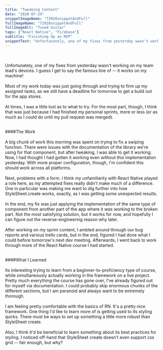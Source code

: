 ```yaml
---
title: "Tweaking Content"
date: "2020-07-29"
snippetImageName: "72920snippetAndFull"
fullImageName: "72920snippetAndFull"
fullImageAlt: "Tuned Guitar"
tags: ["React Native", "Firebase"]
subtitle: "Finishing Up an MVP"
snippetText: "Unfortunately, one of my fixes from yesterday wasn't working on my team lead's devices.  I guess I get to say the famous line of -- it works on my machine!"
---
```


<br>
<br>
Unfortunately, one of my fixes from yesterday wasn't working on my team lead's devices.  I guess I get to say the famous line of -- it works on my machine!
<br>
<br>
Most of my work today was just going through and trying to firm up my assigned tasks, as we still have a deadline for tomorrow to get a build out for the app stores.
<br>
<br>
At times, I was a little lost as to what to try.  For the most part, though, I think that was just because I had finished my personal sprints, more or less (or as much as I could do until my pull request was merged).
<br>
<br>

####The Work
<br>
<br>
A big chunk of work this morning was spent on trying to fix a swiping function.  There were issues with the documentation of the library we're using for that component, but after tweaking, I was able to get it working.  Now, I had thought I had gotten it working even without this implementation yesterday.  With more proper configuration, though, I'm confident this should work across all platforms.
<br>
<br>
Next, problems with a form.  I think my unfamiliarity with React Native played a role here, as my attempted fixes really didn't make much of a difference.  One in particular was making me want to dig further into how StyleSheet.create works, exactly, as I was getting some unexpected results.
<br>
<br>
In the end, my fix was just applying the implementation of the same type of component from another part of the app where it <em>was</em> working to the broken part.  Not the most satisfying solution, but it works for now, and hopefully I can figure out the reverse-engineering reason why later.
<br>
<br>
After working on my sprint content, I ambled around through our bug reports and various trello cards, but in the end, figured I had done what I could before tomorrow's next dev meeting.  Afterwards, I went back to work through more of the React Native course I had started.
<br>
<br>

####What I Learned
<br>
<br>
Its interesting trying to learn from a beginner-to-proficiency type of course, while simultaneously actually working in the framework on a live project.  Pretty much everything the course has gone over, I've already figured out for myself via documentation.  I could probably skip enormous chunks of the different sections, but I am paranoid and always want to be extremely thorough.
<br>
<br>
I am feeling pretty comfortable with the basics of RN.  It's a pretty nice framework.  One thing I'd like to learn more of is getting used to its styling quirks.  There must be ways to set up something a little more robust than StyleSheet create.
<br>
<br>
Also, I think it'd be beneficial to learn something about its best practices for styling.  I noticed off-hand that StyleSheet create doesn't even support css grid -- fair enough, but why?
<br>
<br>